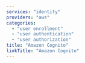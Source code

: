 ```yaml
---
services: "identity"
providers: "aws"
categories:
  - "user enrollment"
  - "user authentication"
  - "user authorization"
title: "Amazon Cognito"
linkTitle: "Amazon Cognito"
---
```

